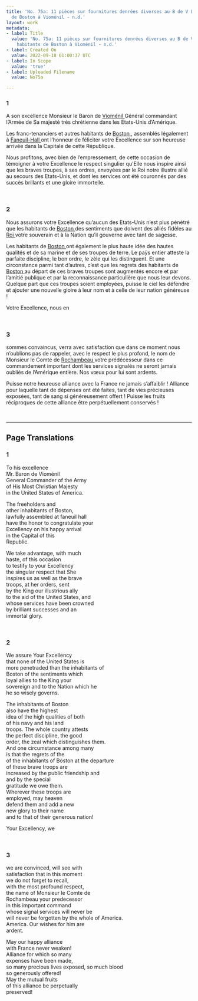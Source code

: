 ```yaml
---
title: 'No. 75a: 11 pièces sur fournitures denrées diverses au B de V Lettre des habitants
  de Boston à Vioménil - n.d.'
layout: work
metadata:
- label: Title
  value: 'No. 75a: 11 pièces sur fournitures denrées diverses au B de V Lettre des
    habitants de Boston à Vioménil - n.d.'
- label: Created On
  value: 2022-09-18 01:00:37 UTC
- label: In Scope
  value: 'true'
- label: Uploaded Filename
  value: No75a

---
```

<div class="pages">
<div id="page-32567493">
<h3><a name="page-32567493">1</a></h3>
<div class="page-content">
<p>A son excellence <span class="line-break"> </span>Monsieur le Baron de <a href="../subjects/32162874" title=" Vioménil "> Vioménil </a> <span class="line-break"> </span>Général commandant l’Armée  <span class="line-break"> </span>de Sa majesté très chrétienne  <span class="line-break"> </span>dans les Etats-Unis d’Amérique.</p>
<p>Les franc-tenanciers et <span class="line-break"> </span>autres habitants de <a href="../subjects/32162836" title=" Boston "> Boston </a>, <span class="line-break"> </span>assemblés légalement à <a href="../subjects/32163305" title=" Faneuil-Hall "> Faneuil-Hall </a><span class="line-break"> </span>ont l’honneur de féliciter votre <span class="line-break"> </span>Excellence sur son heureuse arrivée <span class="line-break"> </span>dans la Capitale de cette <span class="line-break"> </span>République.</p>
<p>Nous profitons, avec bien de <span class="line-break"> </span>l’empressement, de cette occasion <span class="line-break"> </span>de témoigner à votre Excellence <span class="line-break"> </span>le respect singulier qu’Elle nous <span class="line-break"> </span>inspire ainsi que les braves <span class="line-break"> </span>troupes, à ses ordres, envoyées <span class="line-break"> </span>par le Roi notre illustre allié <span class="line-break"> </span>au secours des Etats-Unis, et <span class="line-break"> </span>dont les services ont été couronnés <span class="line-break"> </span>par des succès brillants et une <span class="line-break"> </span>gloire immortelle. <span class="line-break"> </span></p>
</div>
</div>
<br />
<div id="page-32567494">
<h3><a name="page-32567494">2</a></h3>
<div class="page-content">
<p>Nous assurons votre Excellence <span class="line-break"> </span>qu’aucun des Etats-Unis n’est <span class="line-break"> </span>plus pénétré que les habitants de <span class="line-break"> </span><a href="../subjects/32162836" title=" Boston "> Boston </a> des sentiments que doivent <span class="line-break"> </span>des alliés fidèles au <a href="../subjects/32163098" title=" Roi "> Roi </a> votre <span class="line-break"> </span>souverain et à la Nation qu’il <span class="line-break"> </span>gouverne avec tant de sagesse.</p>
<p>Les habitants de <a href="../subjects/32162836" title=" Boston "> Boston </a> <span class="line-break"> </span>ont également le plus haute <span class="line-break"> </span>idée des hautes qualités et de <span class="line-break"> </span>sa marine et de ses troupes de <span class="line-break"> </span>terre. Le paÿs entier atteste <span class="line-break"> </span>la parfaite discipline, le bon <span class="line-break"> </span>ordre, le zèle qui les distinguent. <span class="line-break"> </span>Et une circonstance parmi tant <span class="line-break"> </span>d’autres, c’est que les regrets <span class="line-break"> </span>des habitants de <a href="../subjects/32162836" title=" Boston "> Boston </a> au départ <span class="line-break"> </span>de ces braves troupes sont <span class="line-break"> </span>augmentés encore et par l’amitié <span class="line-break"> </span>publique et par la reconnaissance<span class="line-break"> </span>particulière que nous leur devons. <span class="line-break"> </span>Quelque part que ces troupes soient <span class="line-break"> </span>employées, puisse le ciel les <span class="line-break"> </span>défendre et ajouter  une <span class="line-break"> </span>nouvelle gloire à leur nom <span class="line-break"> </span>et à celle de leur nation généreuse !</p>
<p>Votre Excellence, nous en </p>
</div>
</div>
<br />
<div id="page-32567495">
<h3><a name="page-32567495">3</a></h3>
<div class="page-content">
<p>sommes convaincus, verra avec <span class="line-break"> </span>satisfaction que dans ce moment <span class="line-break"> </span>nous n’oublions pas de rappeler, <span class="line-break"> </span>avec le respect le plus profond, <span class="line-break"> </span>le nom de Monsieur le Comte de <span class="line-break"> </span><a href="../subjects/32162815" title=" Rochambeau "> Rochambeau </a> votre prédécesseur <span class="line-break"> </span>dans ce commandement important <span class="line-break"> </span>dont les services signalés ne <span class="line-break"> </span>seront jamais oubliés de l’Amérique <span class="line-break"> </span>entière. Nos vœux pour lui sont <span class="line-break"> </span>ardents.</p>
<p>Puisse notre heureuse alliance <span class="line-break"> </span>avec la France ne jamais s’affaiblir ! <span class="line-break"> </span>Alliance pour laquelle tant de <span class="line-break"> </span>dépenses ont été faites, tant de <span class="line-break"> </span>vies précieuses exposées, tant de <span class="line-break"> </span>sang si généreusement offert ! <span class="line-break"> </span>Puisse les fruits réciproques <span class="line-break"> </span>de cette alliance être perpétuellement <span class="line-break"> </span>conservés ! <span class="line-break"> </span></p>
</div>
</div>
<br />
</div>
<hr />
<h2 class="divider">Page Translations</h2>
<div class="pages">
<div id="translation-32567493">
<h3>1</h3>
<div class="page-content">
<p>To his excellence<br/>
Mr. Baron de Vioménil<br/>
General Commander of the Army<br/>
of His Most Christian Majesty<br/>
in the United States of America.</p>
<p>The freeholders and <br/>
other inhabitants of Boston,<br/>
lawfully assembled at faneuil hall<br/>
have the honor to congratulate your<br/>
Excellency on his happy arrival<br/>
in the Capital of this<br/>
Republic.</p>
<p>We take advantage, with much<br/>
haste, of this occasion<br/>
to testify to your Excellency<br/>
the singular respect that She<br/>
inspires us as well as the brave<br/>
troops, at her orders, sent<br/>
by the King our illustrious ally<br/>
to the aid of the United States, and<br/>
whose services have been crowned<br/>
by brilliant successes and an <br/>
immortal glory.</p>
</div>
</div>
<br />
<div id="translation-32567494">
<h3>2</h3>
<div class="page-content">
<p>We assure Your Excellency<br/>
that none of the United States is<br/>
more penetraded than the inhabitants of <br/>
Boston of the sentiments which<br/>
loyal allies to the King your <br/>
sovereign and to the Nation which he<br/>
he so wisely governs.</p>
<p>The inhabitants of Boston<br/>
also have the highest<br/>
idea of the high qualities of both<br/>
of his navy and his land <br/>
troops. The whole country attests<br/>
the perfect discipline, the good <br/>
order, the zeal which distinguishes them.<br/>
And one circumstance among many<br/>
is that the regrets of the<br/>
of the inhabitants of Boston at the departure<br/>
of these brave troops are<br/>
increased by the public friendship and<br/>
and by the special <br/>
gratitude we owe them.<br/>
Wherever these troops are <br/>
employed, may heaven <br/>
defend them and add a new<br/>
new glory to their name<br/>
and to that of their generous nation!</p>
<p>Your Excellency, we</p>
</div>
</div>
<br />
<div id="translation-32567495">
<h3>3</h3>
<div class="page-content">
<p>we are convinced, will see with <br/>
satisfaction that in this moment <br/>
we do not forget to recall, <br/>
with the most profound respect, <br/>
the name of Monsieur le Comte de <br/>
Rochambeau your predecessor <br/>
in this important command <br/>
whose signal services will never be <br/>
will never be forgotten by the whole of America. <br/>
America. Our wishes for him are <br/>
ardent.</p>
<p>May our happy alliance <br/>
with France never weaken! <br/>
Alliance for which so many <br/>
expenses have been made,  <br/>
so many precious lives exposed, so much blood <br/>
so generously offered! <br/>
May the mutual fruits <br/>
of this alliance be perpetually <br/>
preserved! <br/>
</p>
</div>
</div>
<br />
</div>
